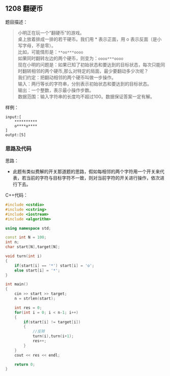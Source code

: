 <!--
 * @Description: 
 * @Author: fengxb
 * @Date: 2022-02-18 14:15:35
 * @LastEditor: fengxb
 * @LastEditTime: 2022-02-18 14:47:43
-->

## 1208 翻硬币

题目描述：

> 小明正在玩一个“翻硬币”的游戏。</br>
> 桌上放着排成一排的若干硬币。我们用 * 表示正面，用 o 表示反面（是小写字母，不是零）。</br>
> 比如，可能情形是：`**oo***oooo`</br>
> 如果同时翻转左边的两个硬币，则变为：`oooo***oooo`</br>
> 现在小明的问题是：如果已知了初始状态和要达到的目标状态，每次只能同时翻转相邻的两个硬币,那么对特定的局面，最少要翻动多少次呢？</br>
> 我们约定：把翻动相邻的两个硬币叫做一步操作。</br>
> 输入：两行等长的字符串，分别表示初始状态和要达到的目标状态。</br>
> 输出：一个整数，表示最小操作步数。</br>
> 数据范围：输入字符串的长度均不超过100。数据保证答案一定有解。

样例：

```text
input:[
    **********
    o****o****
]
outpt:[5]
```

### 思路及代码

思路：

- 此题有类似费解的开关那道题的思路，假如每相邻的两个字符用一个开关来代表，若当前的字符与目标字符不一致，则对当前字符的开关进行操作，依次进行下去。

C++代码：

```C++
#include <cstdio>
#include <cstring>
#include <iostream>
#include <algorithm>

using namespace std;

const int N = 100;
int n;
char start[N],target[N];

void turn(int i)
{
    if(start[i] == '*') start[i] = 'o';
    else start[i] = '*';
}

int main()
{
    cin >> start >> target;
    n = strlen(start);

    int res = 0;
    for(int i = 0; i < n-1; i++)
    {
        if(start[i] != target[i])
        {
            //反转
            turn(i),turn(i+1);
            res++;
        }
    }
    cout << res << endl;

    return 0;
}
```
